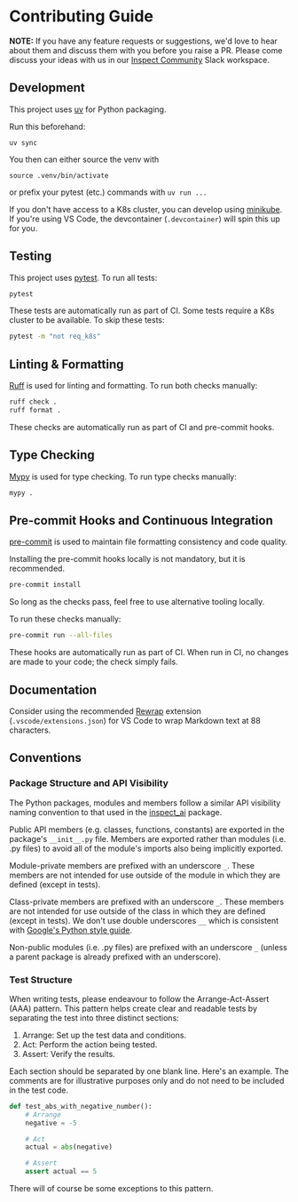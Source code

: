# Contributing Guide

**NOTE:** If you have any feature requests or suggestions, we'd love to hear about them
and discuss them with you before you raise a PR. Please come discuss your ideas with us
in our [Inspect
Community](https://join.slack.com/t/inspectcommunity/shared_invite/zt-2w9eaeusj-4Hu~IBHx2aORsKz~njuz4g)
Slack workspace.

## Development

This project uses [uv](https://github.com/astral-sh/uv) for Python packaging.

Run this beforehand:

```
uv sync
```

You then can either source the venv with

```
source .venv/bin/activate
```

or prefix your pytest (etc.) commands with `uv run ...`

If you don't have access to a K8s cluster, you can develop using
[minikube](https://minikube.sigs.k8s.io/). If you're using VS Code, the devcontainer
(`.devcontainer`) will spin this up for you.

## Testing

This project uses [pytest](https://docs.pytest.org/en/stable/). To run all tests:

```bash
pytest
```

These tests are automatically run as part of CI. Some tests require a K8s cluster to be
available. To skip these tests:

```bash
pytest -m "not req_k8s"
```

## Linting & Formatting

[Ruff](https://docs.astral.sh/ruff/) is used for linting and formatting. To run both
checks manually:

```bash
ruff check .
ruff format .
```

These checks are automatically run as part of CI and pre-commit hooks.

## Type Checking

[Mypy](https://github.com/python/mypy) is used for type checking. To run type checks
manually:

```bash
mypy .
```

## Pre-commit Hooks and Continuous Integration

[pre-commit](https://pre-commit.com/) is used to maintain file formatting consistency
and code quality.

Installing the pre-commit hooks locally is not mandatory, but it is recommended.

```bash
pre-commit install
```

So long as the checks pass, feel free to use alternative tooling locally.

To run these checks manually:

```bash
pre-commit run --all-files
```

These hooks are automatically run as part of CI. When run in CI, no changes are made to
your code; the check simply fails.

## Documentation

Consider using the recommended [Rewrap](https://stkb.github.io/Rewrap/) extension
(`.vscode/extensions.json`) for VS Code to wrap Markdown text at 88 characters.

## Conventions

### Package Structure and API Visibility

The Python packages, modules and members follow a similar API visibility naming
convention to that used in the [inspect_ai](https://inspect.aisi.org.uk/) package.

Public API members (e.g. classes, functions, constants) are exported in the package's
`__init__.py` file. Members are exported rather than modules (i.e. .py files) to avoid
all of the module's imports also being implicitly exported.

Module-private members are prefixed with an underscore `_`. These members are not
intended for use outside of the module in which they are defined (except in tests).

Class-private members are prefixed with an underscore `_`. These members are not
intended for use outside of the class in which they are defined (except in tests). We
don't use double underscores `__`  which is consistent with [Google's Python style
guide](https://google.github.io/styleguide/pyguide.html).

Non-public modules (i.e. .py files) are prefixed with an underscore `_` (unless a parent
package is already prefixed with an underscore).

### Test Structure

When writing tests, please endeavour to follow the Arrange-Act-Assert (AAA) pattern.
This pattern helps create clear and readable tests by separating the test into three
distinct sections:

1. Arrange: Set up the test data and conditions.
2. Act: Perform the action being tested.
3. Assert: Verify the results.

Each section should be separated by one blank line. Here's an example. The comments are
for illustrative purposes only and do not need to be included in the test code.

```python
def test_abs_with_negative_number():
    # Arrange
    negative = -5

    # Act
    actual = abs(negative)

    # Assert
    assert actual == 5
```

There will of course be some exceptions to this pattern.
